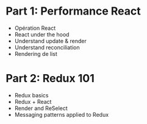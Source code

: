 # Part 1: Performance React

* Opération React
* React under the hood
* Understand update & render
* Understand reconciliation
* Rendering de list

# Part 2: Redux 101

* Redux basics
* Redux + React
* Render and ReSelect
* Messaging patterns applied to Redux
